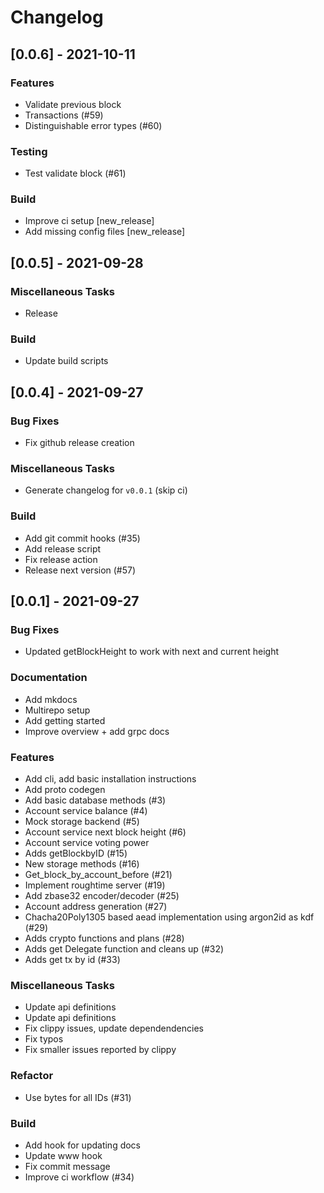 # Changelog
## [0.0.6] - 2021-10-11

### Features

- Validate previous block
- Transactions (#59)
- Distinguishable error types (#60)

### Testing

- Test validate block (#61)

### Build

- Improve ci setup [new_release]
- Add missing config files [new_release]

## [0.0.5] - 2021-09-28

### Miscellaneous Tasks

- Release

### Build

- Update build scripts

## [0.0.4] - 2021-09-27

### Bug Fixes

- Fix github release creation

### Miscellaneous Tasks

- Generate changelog for `v0.0.1` (skip ci)

### Build

- Add git commit hooks (#35)
- Add release script
- Fix release action
- Release next version (#57)

## [0.0.1] - 2021-09-27

### Bug Fixes

- Updated getBlockHeight to work with next and current height

### Documentation

- Add mkdocs
- Multirepo setup
- Add getting started
- Improve overview + add grpc docs

### Features

- Add cli, add basic installation instructions
- Add proto codegen
- Add basic database methods (#3)
- Account service balance (#4)
- Mock storage backend (#5)
- Account service next block height (#6)
- Account service voting power
- Adds getBlockbyID (#15)
- New storage methods (#16)
- Get_block_by_account_before (#21)
- Implement roughtime server (#19)
- Add zbase32 encoder/decoder (#25)
- Account address generation (#27)
- Chacha20Poly1305 based aead implementation using argon2id as kdf (#29)
- Adds crypto functions and plans (#28)
- Adds get Delegate function and cleans up (#32)
- Adds get tx by id (#33)

### Miscellaneous Tasks

- Update api definitions
- Update api definitions
- Fix clippy issues, update dependendencies
- Fix typos
- Fix smaller issues reported by clippy

### Refactor

- Use bytes for all IDs (#31)

### Build

- Add hook for updating docs
- Update www hook
- Fix commit message
- Improve ci workflow (#34)

<!-- generated by git-cliff -->
